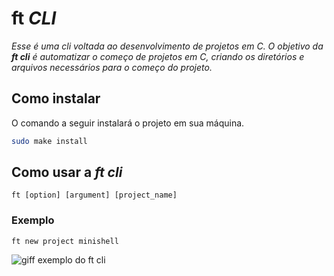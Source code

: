 # ft *CLI*

_Esse é uma cli voltada ao desenvolvimento de projetos em C. O objetivo da **ft cli** é automatizar o começo de projetos em C, criando os diretórios e arquivos necessários para o começo do projeto._

## Como instalar

O comando a seguir instalará o projeto em sua máquina.

```sh
sudo make install
```

## Como usar a *ft cli*

```
ft [option] [argument] [project_name]
```

### Exemplo

```
ft new project minishell
```

![giff exemplo do ft cli](./assets/ft_cli_ex.gif)
